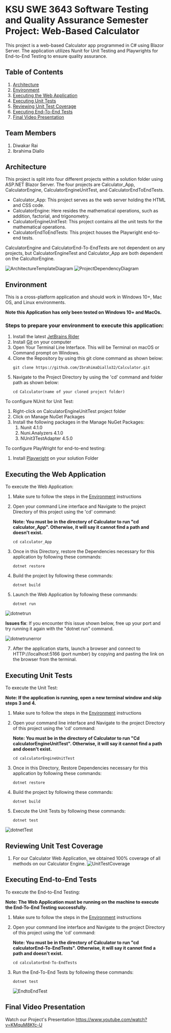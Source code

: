 # KSU SWE 3643 Software Testing and Quality Assurance Semester Project: Web-Based Calculator
This project is a web-based Calculator app programmed in C# using Blazor Server. The application utilizes Nunit for Unit Testing and Playwrights for End-to-End Testing to ensure quality assurance. 

## Table of Contents
1. [Architecture](#Architecture)
2. [Environment](#environment)
3. [Executing the Web Application](#executing-the-web-application)
4. [Executing Unit Tests](#executing-unit-tests)
5. [Reviewing Unit Test Coverage](#reviewing-unit-test-coverage)
6. [Executing End-To-End Tests](#Executing-End-To-End-Tests)
7. [Final Video Presentation](#Final-Video-Presentation)
   
## Team Members
1. Diwakar Rai
2. Ibrahima Diallo

## Architecture 
This project is split into four different projects within a solution folder using ASP.NET Blazor Server. The four projects are Calculator_App, CalculatorEngine, CalculatorEngineUnitTest, and CalculatorEndToEndTests.

-   Calculator_App: This project serves as the web server holding the HTML and CSS code.
-   CalculatorEngine: Here resides the mathematical operations, such as addition, factorial, and trigonometry.
-   CalculatorEngineUnitTest: This project contains all the unit tests for the mathematical operations.
-   CalculatorEndToEndTests: This project houses the Playwright end-to-end tests.

CalculatorEngine and CalculatorEnd-To-EndTests are not dependent on any projects, but CalculatorEngineTest and Calculator_App are both dependent on the CalcultorEngine.

![ArchitectureTemplateDiagram](https://github.com/IbrahimaDiallo32/Calculator/assets/111662876/072aefa6-c7d1-4671-b506-1d884da1be67)
![ProjectDependencyDiagram](https://github.com/IbrahimaDiallo32/Calculator/assets/111662876/83b2792b-9ca4-42ed-94f8-63728076b53c)


## Environment

This is a cross-platform application and should work in Windows 10+, Mac OS, and Linux environments.

**Note this Application has only been tested on Windows 10+ and MacOs.**

### Steps to prepare your environment to execute this application: 

1. Install the latest [JetBrains Rider](https://www.jetbrains.com/rider/download/#section=windows)
2. Install [Git](https://git-scm.com/downloads) on your computer
3. Open Your Terminal Line Interface. This will be Terminal on macOS or Command prompt on Windows.
4. Clone the Repository by using this git clone command as shown below:
      ```
   git clone https://github.com/IbrahimaDiallo32/Calculator.git
      ```
5. Navigate to the Project Directory by using the 'cd' command and folder path as shown below:
      ```
   cd Calculator(name of your cloned project folder)
      ```
   
To configure NUnit for Unit Test:
1.  Right-click on CalculatorEngineUnitTest project folder
2.  Click on Manage NuGet Packages
3. Install the following packages in the Manage NuGet Packages:
   1. Nunit 4.1.0
   2. Nuni.Analyzers 4.1.0
   3. NUnit3TestAdapter 4.5.0

To configure PlayWright for end-to-end testing: 
1. Install [Playwright](https://playwright.dev/dotnet/docs/intro) on your solution Folder
   

## Executing the Web Application 

To execute the Web Application:
1. Make sure to follow the steps in the [Environment](#environment) instructions
2. Open your command Line interface and Navigate to the project Directory of this project using the 'cd' command:

      **Note: You must be in the directory of Calculator to run "cd calculator_App". Otherwise, it will say it cannot find a path and doesn't exist.**
    
     ```
     cd calculator_App
      ```

4. Once in this Directory, restore the Dependencies necessary for this application by following these commands:
   ```
   dotnet restore
   ```
5. Build the project by following these commands:
   ```
   dotnet build
   ```
6. Launch the Web Application by following these commands:
    ```
    dotnet run
    ```
    
![dotnetrun](https://github.com/IbrahimaDiallo32/Calculator/assets/111923854/e4847ab5-d416-4807-ae6e-85c15ddc7390)

**Issues fix**: If you encounter this issue shown below, free up your port and try running it again with the "dotnet run" command.

![dotnetrunerror](https://github.com/IbrahimaDiallo32/Calculator/assets/111923854/d07e0f9a-129a-45a2-83bc-c4b610e5bc55)

7. After the application starts, launch a browser and connect to HTTP://localhost:5166 (port number) by copying and pasting the link on the browser from the terminal.
   
   
   

## Executing Unit Tests

To execute the Unit Test:
   
   **Note: If the application is running, open a new terminal window and skip steps 3 and 4.** 

1. Make sure to follow the steps in the [Environment](#environment) instructions
2.  Open your command line interface and Navigate to the project Directory of this project using the 'cd' command:
   
      **Note: You must be in the directory of Calculator to run "Cd calculatorEngineUnitTest". Otherwise, it will say it cannot find a path and doesn't exist.** 
      ```
      cd calculatorEngineUnitTest
      ```
3. Once in this Directory, Restore Dependencies necessary for this application by following these commands:
   ```
   dotnet restore
   ```
4. Build the project by following these commands:
   ```
   dotnet build
   ```
5. Execute the Unit Tests by following these commands:
   ```
   dotnet test
   ```
   
![dotnetTest](https://github.com/IbrahimaDiallo32/Calculator/assets/111923854/51f5f41e-6ec5-4dba-9f94-1f30f44b703e)

## Reviewing Unit Test Coverage
1. For our Calculator Web Application, we obtained 100% coverage of all methods on our Calculator Engine.
![UnitTestCoverage](https://github.com/IbrahimaDiallo32/Calculator/assets/111923854/6fc8f2cd-fd9d-4ed4-9774-8a9d9e96f157)



## Executing End-to-End Tests

To execute the End-to-End Testing:

**Note: The Web Application must be running on the machine to execute the End-To-End Testing successfully.**
1.  Make sure to follow the steps in the [Environment](#environment) instructions
2.  Open your command line interface and Navigate to the project Directory of this project using the 'cd' command:
   
      **Note: You must be in the directory of Calculator to run "cd calculatorEnd-To-EndTests". Otherwise, it will say it cannot find a path and doesn't exist.**
    
      ```
      cd calculatorEnd-To-EndTests
      ```
4. Run the End-To-End Tests by following these commands:
   ```
   dotnet test
   ```
   
   ![EndtoEndTest](https://github.com/IbrahimaDiallo32/Calculator/assets/111923854/c424c49b-a45a-4f28-9c51-01f1019e9b1c)

## Final Video Presentation

Watch our Project's Presentation
https://www.youtube.com/watch?v=KMquM8Kfc-U
